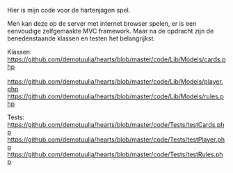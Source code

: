 Hier is mijn code voor de hartenjagen spel.
 
 Men kan deze op de server met internet browser spelen,
 er is een eenvoudige zelfgemaakte MVC framework.
 Maar na de opdracht zijn de benedenstaande  klassen en testen het belangrijkst.


Klassen:<br>
https://github.com/demotuulia/hearts/blob/master/code/Lib/Models/cards.php<br>	
https://github.com/demotuulia/hearts/blob/master/code/Lib/Models/player.php<br>	
https://github.com/demotuulia/hearts/blob/master/code/Lib/Models/rules.php<br>

Tests: <br>
https://github.com/demotuulia/hearts/blob/master/code/Tests/testCards.php<br>
https://github.com/demotuulia/hearts/blob/master/code/Tests/testPlayer.php<br>
https://github.com/demotuulia/hearts/blob/master/code/Tests/testRules.php<br>
